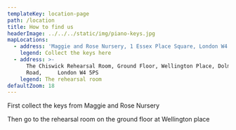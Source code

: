 ```yaml
---
templateKey: location-page
path: /location
title: How to find us
headerImage: ../../../static/img/piano-keys.jpg
mapLocations:
  - address: 'Maggie and Rose Nursery, 1 Essex Place Square, London W4 5UJ'
    legend: Collect the keys here
  - address: >-
      The Chiswick Rehearsal Room, Ground Floor, Wellington Place, Dolman
      Road,     London W4 5PS
    legend: The rehearsal room
defaultZoom: 18
---
```


First collect the keys from Maggie and Rose Nursery

Then go to the rehearsal room on the ground floor at Wellington place
